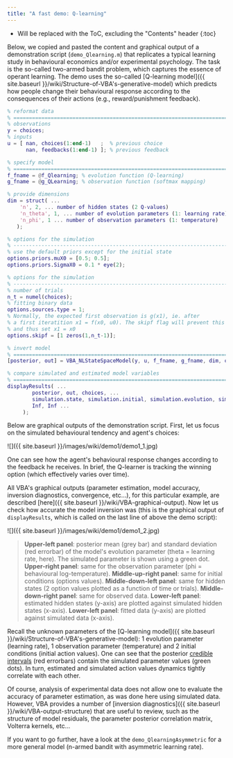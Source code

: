 ```yaml
---
title: "A fast demo: Q-learning"
---
```

* Will be replaced with the ToC, excluding the "Contents" header
{:toc}

Below, we copied and pasted the content and graphical output of a demonstration script (`demo_Qlearning.m`) that replicates a typical learning study in behavioural economics and/or experimental psychology.
The task is the so-called two-armed bandit problem, which captures the essence of operant learning. The demo uses the so-called [Q-learning model]({{ site.baseurl }}/wiki/Structure-of-VBA's-generative-model) which predicts how people change their behavioural response according to the consequences of their actions (e.g., reward/punishment feedback).


```matlab
% reformat data
% =========================================================================
% observations
y = choices;
% inputs
u = [ nan, choices(1:end-1)   ;  % previous choice
      nan, feedbacks(1:end-1) ]; % previous feedback

% specify model
% =========================================================================
f_fname = @f_Qlearning; % evolution function (Q-learning)
g_fname = @g_QLearning; % observation function (softmax mapping)

% provide dimensions
dim = struct( ...
    'n', 2, ... number of hidden states (2 Q-values)
    'n_theta', 1, ... number of evolution parameters (1: learning rate)
    'n_phi', 1 ... number of observation parameters (1: temperature)
   );

% options for the simulation
% -------------------------------------------------------------------------
% use the default priors except for the initial state
options.priors.muX0 = [0.5; 0.5];
options.priors.SigmaX0 = 0.1 * eye(2);

% options for the simulation
% -------------------------------------------------------------------------
% number of trials
n_t = numel(choices);
% fitting binary data
options.sources.type = 1;
% Normally, the expected first observation is g(x1), ie. after
% a first iteratition x1 = f(x0, u0). The skipf flag will prevent this evolution
% and thus set x1 = x0
options.skipf = [1 zeros(1,n_t-1)];

% invert model
% =========================================================================
[posterior, out] = VBA_NLStateSpaceModel(y, u, f_fname, g_fname, dim, options);

% compare simulated and estimated model variables
% =========================================================================
displayResults( ...
        posterior, out, choices, ...
        simulation.state, simulation.initial, simulation.evolution, simulation.observation, ...
        Inf, Inf ...
     );
```

Below are graphical outputs of the demonstration script. First, let us focus on the simulated behavioural tendency and agent's choices:

![]({{ site.baseurl }}/images/wiki/demo1/demo1_1.jpg)

One can see how the agent's behavioural response changes according to the feedback he receives. In brief, the Q-learner is tracking the winning option (which effectively varies over time).

All VBA's graphical outputs (parameter estimation, model accuracy, inversion diagnostics, convergence, etc...), for this particular example, are described [here]({{ site.baseurl }}/wiki/VBA-graphical-output). Now let us check how accurate the model inversion was (this is the graphical output of `displayResults`, which is called on the last line of above the demo script):

![]({{ site.baseurl }}/images/wiki/demo1/demo1_2.jpg)

> **Upper-left panel**: posterior mean (grey bar) and standard deviation (red errorbar) of the model's evolution parameter (theta = learning rate, here). The simulated parameter is shown using a green dot. **Upper-right panel**: same for the observation parameter (phi = behavioural log-temperature). **Middle-up-right panel**: same for initial conditions (options values). **Middle-down-left panel**: same for hidden states (2 option values plotted as a function of time or trials). **Middle-down-right panel**: same for observed data. **Lower-left panel**: estimated hidden states (y-axis) are plotted against simulated hidden states (x-axis). **Lower-left panel**: fitted data (y-axis) are plotted against simulated data (x-axis).

Recall the unknown parameters of the [Q-learning model]({{ site.baseurl }}/wiki/Structure-of-VBA's-generative-model): 1 evolution parameter (learning rate), 1 observation parameter (temperature) and 2 initial conditions (initial action values).
One can see that the posterior [credible intervals](https://en.wikipedia.org/wiki/Credible_interval) (red errorbars) contain the simulated parameter values (green dots). In turn, estimated and simulated action values dynamics tightly correlate with each other.

Of course, analysis of experimental data does not allow one to evaluate the accuracy of parameter estimation, as was done here using simulated data. However, VBA provides a number of [inversion diagnostics]({{ site.baseurl }}/wiki/VBA-output-structure) that are useful to review, such as the structure of model residuals, the parameter posterior correlation matrix, Volterra kernels, etc...

If you want to go further, have a look at the `demo_QlearningAsymmetric` for a more general model (n-armed bandit with asymmetric learning rate).
